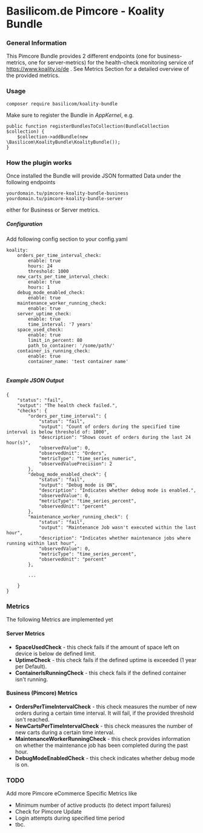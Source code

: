 # Basilicom.de Pimcore - Koality Bundle

### General Information
This Pimcore Bundle provides 2 different endpoints (one for business-metrics, one for server-metrics) for the health-check monitoring service of https://www.koality.io/de . 
See Metrics Section for a detailed overview of the provided metrics.
### Usage
    composer require basilicom/koality-bundle
    
Make sure to register the Bundle in *AppKernel*, e.g.
            
    public function registerBundlesToCollection(BundleCollection $collection) {
        $collection->addBundle(new \Basilicom\KoalityBundle\KoalityBundle());
    }

### How the plugin works

Once installed the Bundle will provide JSON formatted Data under the following endpoints

    yourdomain.tu/pimcore-koality-bundle-business 
    yourdomain.tu/pimcore-koality-bundle-server
either for Business or Server metrics. 

##### Configuration

Add following config section to your config.yaml

```
koality:
    orders_per_time_interval_check:
        enable: true
        hours: 24
        threshold: 1000
    new_carts_per_time_interval_check:
        enable: true
        hours: 1
    debug_mode_enabled_check:
        enable: true
    maintenance_worker_running_check:
        enable: true
    server_uptime_check:
        enable: true
        time_interval: '7 years'
    space_used_check:
        enable: true
        limit_in_percent: 80
        path_to_container: '/some/path/'
    container_is_running_check:
        enable: true
        container_name: 'test container name'
    
```
    
##### Example JSON Output

```
{
    "status": "fail",
    "output": "The health check failed.",
    "checks": {
        "orders_per_time_interval": {
            "status": "fail",
            "output": "Count of orders during the specified time interval is below threshold of: 1000",
            "description": "Shows count of orders during the last 24 hour(s)",
            "observedValue": 0,
            "observedUnit": "Orders",
            "metricType": "time_series_numeric",
            "observedValuePrecision": 2
        },
        "debug_mode_enabled_check": {
            "status": "fail",
            "output": "Debug mode is ON",
            "description": "Indicates whether debug mode is enabled.",
            "observedValue": 0,
            "metricType": "time_series_percent",
            "observedUnit": "percent"
        },
        "maintenance_worker_running_check": {
            "status": "fail",
            "output": "Maintenance Job wasn't executed within the last hour",
            "description": "Indicates whether maintenance jobs where running within last hour",
            "observedValue": 0,
            "metricType": "time_series_percent",
            "observedUnit": "percent"
        },

        ...

    }
}
```

### Metrics 

The following Metrics are implemented yet

#### Server Metrics

- **SpaceUsedCheck** - this check fails if the amount of space left on device is below de defined limit.
- **UptimeCheck** - this check fails if the defined uptime is exceeded (1 year per Default).
- **ContainerIsRunningCheck** - this check fails if the defined container isn't running.

#### Business (Pimcore) Metrics

- **OrdersPerTimeIntervalCheck** - this check measures the number of new orders during a certain time interval. It will fail, if the provided threshold isn't reached.
- **NewCartsPerTimeIntervalCheck** - this check measures the number of new carts during a certain time interval.
- **MaintenanceWorkerRunningCheck** - this check provides information on whether the maintenance job has been completed during the past hour.
- **DebugModeEnabledCheck** - this check indicates whether debug mode is on.

### TODO

Add more Pimcore eCommerce Specific Metrics like 
- Minimum number of active products (to detect import failures)
- Check for Pimcore Update
- Login attempts during specified time period
- tbc.
